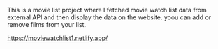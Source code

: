 This is a movie list project where I fetched movie watch list data from        
external API and then display the data on the website. yoou can add or remove films from your list.         

https://moviewatchlist1.netlify.app/  
